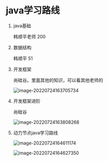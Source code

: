 # java学习路线

1. java基础

   韩顺平老师 200

2. 数据结构

   韩顺平 51

3. 开发框架

   尚硅谷。里面其他的知识，可以看其他老师的

   ![image-20220724163705734](https://dawn1314.oss-cn-beijing.aliyuncs.com/202207241637862.png)

4. 开发框架进阶

   尚硅谷

   ![image-20220724163808268](https://dawn1314.oss-cn-beijing.aliyuncs.com/202207241638333.png)

5. 动力节点java学习路线

   ![image-20220724164611174](https://dawn1314.oss-cn-beijing.aliyuncs.com/202207241646224.png)

   ![image-20220724164627350](https://dawn1314.oss-cn-beijing.aliyuncs.com/202207241646395.png)